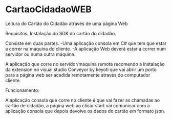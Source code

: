 # CartaoCidadaoWEB
Leitura do Cartão do Cidadão através de uma página Web


Requisitos: Instalação do SDK do cartão do cidadão. 

Consiste em duas partes. 
-Uma aplicação consola em C# que tem que estar a correr na máquina do cliente. 
-A aplicação Web deverá estar a correr num servidor ou numa outra máquina. 

A aplicação que corre no servidor/maquina remota recomendo a instalação da extension no visual studio Conveyor by keyoti que vai abrir um porto para a página web ser acedida remotamente através do computador cliente. 


Funcionamento: 

A aplicação consola que corre no cliente é que vai fazer as chamadas ao cartão de cidadão, a página web ao clicar start vai comunicar com a aplicação consola que depois devolve os dados do cartão em formato json. 
